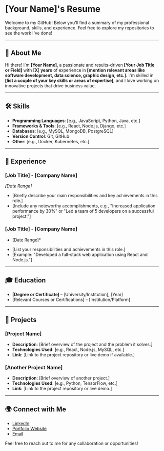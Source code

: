 # [Your Name]'s Resume

Welcome to my GitHub! Below you'll find a summary of my professional background, skills, and experience. Feel free to explore my repositories to see the work I've done!

---

## 📌 About Me

Hi there! I'm **[Your Name]**, a passionate and results-driven **[Your Job Title or Field]** with **[X] years** of experience in **[mention relevant areas like software development, data science, graphic design, etc.]**. I'm skilled in **[list a couple of your key skills or areas of expertise]**, and I love working on innovative projects that drive business value.

---

## 🛠️ Skills

- **Programming Languages**: [e.g., JavaScript, Python, Java, etc.]
- **Frameworks & Tools**: [e.g., React, Node.js, Django, etc.]
- **Databases**: [e.g., MySQL, MongoDB, PostgreSQL]
- **Version Control**: Git, GitHub
- **Other**: [e.g., Docker, Kubernetes, etc.]

---

## 💼 Experience

### [Job Title] - [Company Name]  
*[Date Range]*
- [Briefly describe your main responsibilities and key achievements in this role.]
- [Include any noteworthy accomplishments, e.g., "Increased application performance by 30%" or "Led a team of 5 developers on a successful project."]
  
### [Job Title] - [Company Name]  
* [Date Range]*
- [List your responsibilities and achievements in this role.]
- [Example: "Developed a full-stack web application using React and Node.js."]

---

## 🎓 Education

- **[Degree or Certificate]** – [University/Institution], [Year]
- [Relevant Courses or Certifications] – [Institution/Platform]

---

## 📂 Projects

### [Project Name]  
- **Description**: [Brief overview of the project and the problem it solves.]
- **Technologies Used**: [e.g., React, Node.js, MySQL, etc.]
- **Link**: [Link to the project repository or live demo if available.]

### [Another Project Name]  
- **Description**: [Brief overview of another project.]
- **Technologies Used**: [e.g., Python, TensorFlow, etc.]
- **Link**: [Link to the project repository or live demo.]

---

## 🌍 Connect with Me

- [LinkedIn](https://www.linkedin.com/in/your-profile)
- [Portfolio Website](https://www.yourwebsite.com)
- [Email](mailto:youremail@example.com)

Feel free to reach out to me for any collaboration or opportunities!

